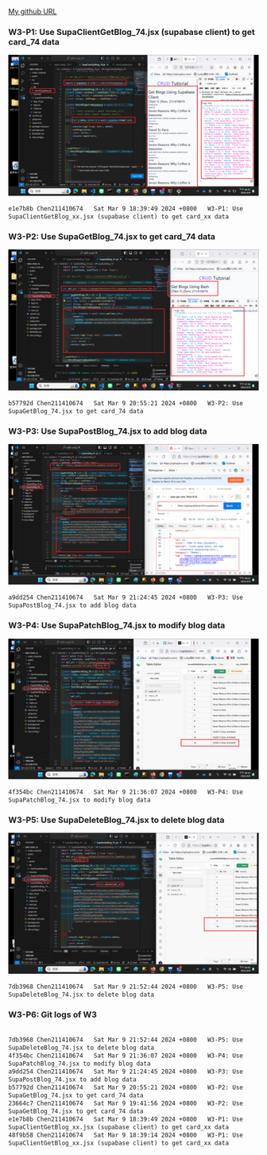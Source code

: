 [My github URL](https://github.com/CHEN211410674/1122-wp2-2N_74)

### W3-P1: Use SupaClientGetBlog_74.jsx (supabase client) to get card_74 data
![](w3-p1.png)

```
e1e7b8b Chen211410674   Sat Mar 9 18:39:49 2024 +0800   W3-P1: Use SupaClientGetBlog_xx.jsx (supabase client) to get card_xx data
```

### W3-P2: Use SupaGetBlog_74.jsx to get card_74 data
![](w3-p2.png)

```
b57792d Chen211410674   Sat Mar 9 20:55:21 2024 +0800   W3-P2: Use SupaGetBlog_74.jsx to get card_74 data

```

### W3-P3: Use SupaPostBlog_74.jsx to add blog data
 
![](w3-p3.png)

```
a9dd254 Chen211410674   Sat Mar 9 21:24:45 2024 +0800   W3-P3: Use SupaPostBlog_74.jsx to add blog data
```

### W3-P4: Use SupaPatchBlog_74.jsx to modify blog data
 
![](w3-p4.png)

```
4f354bc Chen211410674   Sat Mar 9 21:36:07 2024 +0800   W3-P4: Use SupaPatchBlog_74.jsx to modify blog data

```

### W3-P5: Use SupaDeleteBlog_74.jsx to delete blog data
 
![](w3-p5.png)

```
7db3968 Chen211410674   Sat Mar 9 21:52:44 2024 +0800   W3-P5: Use SupaDeleteBlog_74.jsx to delete blog data

```

### W3-P6: Git logs of W3

```

7db3968 Chen211410674   Sat Mar 9 21:52:44 2024 +0800   W3-P5: Use SupaDeleteBlog_74.jsx to delete blog data
4f354bc Chen211410674   Sat Mar 9 21:36:07 2024 +0800   W3-P4: Use SupaPatchBlog_74.jsx to modify blog data
a9dd254 Chen211410674   Sat Mar 9 21:24:45 2024 +0800   W3-P3: Use SupaPostBlog_74.jsx to add blog data
b57792d Chen211410674   Sat Mar 9 20:55:21 2024 +0800   W3-P2: Use SupaGetBlog_74.jsx to get card_74 data
23664c7 Chen211410674   Sat Mar 9 19:41:56 2024 +0800   W3-P2: Use SupaGetBlog_74.jsx to get card_74 data
e1e7b8b Chen211410674   Sat Mar 9 18:39:49 2024 +0800   W3-P1: Use SupaClientGetBlog_xx.jsx (supabase client) to get card_xx data
48f9b58 Chen211410674   Sat Mar 9 18:39:14 2024 +0800   W3-P1: Use SupaClientGetBlog_xx.jsx (supabase client) to get card_xx data

```